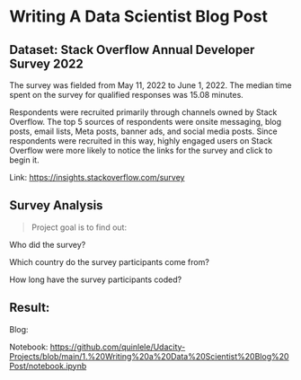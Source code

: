 # Writing A Data Scientist Blog Post

## Dataset: Stack Overflow Annual Developer Survey 2022

The survey was fielded from May 11, 2022 to June 1, 2022. The median time spent on the survey for qualified responses was 15.08 minutes.

Respondents were recruited primarily through channels owned by Stack Overflow. The top 5 sources of respondents were onsite messaging, blog posts, email lists, Meta posts, banner ads, and social media posts. Since respondents were recruited in this way, highly engaged users on Stack Overflow were more likely to notice the links for the survey and click to begin it.

Link: https://insights.stackoverflow.com/survey

## Survey Analysis

> Project goal is to find out:

Who did the survey?

Which country do the survey participants come from?

How long have the survey participants coded?

## Result:

Blog: 

Notebook: https://github.com/quinlele/Udacity-Projects/blob/main/1.%20Writing%20a%20Data%20Scientist%20Blog%20Post/notebook.ipynb
